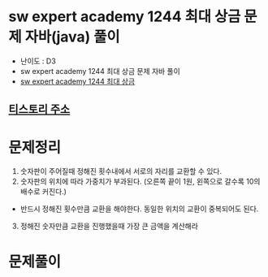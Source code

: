 # sw expert academy 1244 최대 상금 문제 자바(java)  풀이
- 난이도 : D3
- sw expert academy 1244 최대 상금 문제 자바 풀이
- [sw expert academy 1244 최대 상금](https://swexpertacademy.com/main/code/problem/problemDetail.do?contestProbId=AV15Khn6AN0CFAYD&)

## [티스토리 주소](https://hoho325.tistory.com/)

# 문제정리
1. 숫자판이 주어질때 정해진 횟수내에서 서로의 자리를 교환할 수 있다.
2. 숫자판의 위치에 따라 가중치가 부과된다. (오른쪽 끝이 1원, 왼쪽으로 갈수록 10의 배수로 커진다.)
* 반드시 정해진 횟수만큼 교환을 해야한다. 동일한 위치의 교환이 중복되어도 된다.
3. 정해진 숫자만큼 교환을 진행했을때 가장 큰 금액을 계산해라

# 문제풀이
